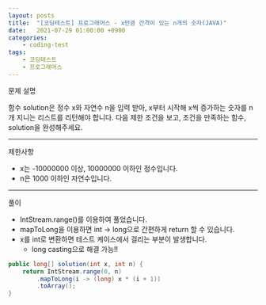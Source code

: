 ```yaml
---
layout: posts
title:  "[코딩테스트] 프로그래머스 - x만큼 간격이 있는 n개의 숫자(JAVA)"
date:   2021-07-29 01:00:00 +0900
categories: 
    - coding-test 
tags: 
    - 코딩테스트
    - 프로그래머스
---
```

문제 설명

함수 solution은 정수 x와 자연수 n을 입력 받아, x부터 시작해 x씩 증가하는 숫자를 n개 지니는 리스트를 리턴해야 합니다. 
다음 제한 조건을 보고, 조건을 만족하는 함수, solution을 완성해주세요.

---

제한사항
- x는 -10000000 이상, 10000000 이하인 정수입니다.
- n은 1000 이하인 자연수입니다.

---

풀이 
- IntStream.range()를 이용하여 풀었습니다.
- mapToLong을 이용하면 int -> long으로 간편하게 return 할 수 있습니다.
- x를 int로 변환하면 테스트 케이스에서 걸리는 부분이 발생합니다.
  - long casting으로 해결 가능!!


```java
public long[] solution(int x, int n) {
    return IntStream.range(0, n)
        .mapToLong(i -> (long) x * (i + 1))
        .toArray();
}
```